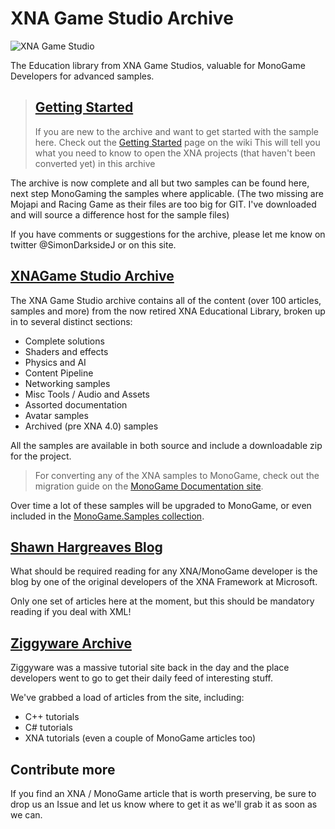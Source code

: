 # XNA Game Studio Archive

![XNA Game Studio](https://github.com/simondarksidej/XNAGameStudio/blob/master/Images/xna_game_studio_logo.jpg?raw=true)

The Education library from XNA Game Studios, valuable for MonoGame Developers for advanced samples.

> ## [Getting Started](https://github.com/simondarksidej/XNAGameStudio/wiki/gettingstarted)
>
> If you are new to the archive and want to get started with the sample here.  Check out the [Getting Started](https://github.com/simondarksidej/XNAGameStudio/wiki/gettingstarted) page on the wiki
> This will tell you what you need to know to open the XNA projects (that haven't been converted yet) in this archive
>

The archive is now complete and all but two samples can be found here, next step MonoGaming the samples where applicable.
(The two missing are Mojapi and Racing Game as their files are too big for GIT.  I've downloaded and will source a difference host for the sample files)

If you have comments or suggestions for the archive, please let me know on twitter @SimonDarksideJ or on this site.

## [XNAGame Studio Archive](XNAArchiveContents)

The XNA Game Studio archive contains all of the content (over 100 articles, samples and more) from the now retired XNA Educational Library, broken up in to several distinct sections:

* Complete solutions
* Shaders and effects
* Physics and AI
* Content Pipeline
* Networking samples
* Misc Tools / Audio and Assets
* Assorted documentation
* Avatar samples
* Archived (pre XNA 4.0) samples

All the samples are available in both source and include a downloadable zip for the project.

> For converting any of the XNA samples to MonoGame, check out the migration guide on the [MonoGame Documentation site](https://docs.monogame.net/articles/migrate_xna.html).

Over time a lot of these samples will be upgraded to MonoGame, or even included in the [MonoGame.Samples collection](https://github.com/monogame/monogame.samples).

## [Shawn Hargreaves Blog](ShawnHargreaves)

What should be required reading for any XNA/MonoGame developer is the blog by one of the original developers of the XNA Framework at Microsoft.

Only one set of articles here at the moment, but this should be mandatory reading if you deal with XML!

## [Ziggyware Archive](Ziggyware)

Ziggyware was a massive tutorial site back in the day and the place developers went to go to get their daily feed of interesting stuff.

We've grabbed a load of articles from the site, including:

* C++ tutorials
* C# tutorials
* XNA tutorials (even a couple of MonoGame articles too)

## Contribute more

If you find an XNA / MonoGame article that is worth preserving, be sure to drop us an Issue and let us know where to get it as we'll grab it as soon as we can.
